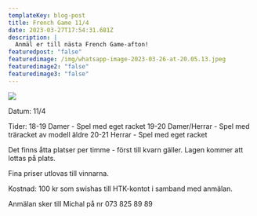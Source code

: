 ```yaml
---
templateKey: blog-post
title: French Game 11/4
date: 2023-03-27T17:54:31.681Z
description: |
  Anmäl er till nästa French Game-afton!
featuredpost: "false"
featuredimage: /img/whatsapp-image-2023-03-26-at-20.05.13.jpeg
featuredimage2: "false"
featuredimage3: "false"
---
```

![](/img/whatsapp-image-2023-03-26-at-20.05.13.jpeg)



D﻿atum: 11/4

Tider:
18-19 Damer - Spel med eget racket
19-20 Damer/Herrar - Spel med träracket av modell äldre
20-21 Herrar - Spel med eget racket

Det finns åtta platser per timme - först till kvarn gäller. Lagen kommer att lottas på plats.

F﻿ina priser utlovas till vinnarna. 

K﻿ostnad: 100 kr som swishas till HTK-kontot i samband med anmälan. 

A﻿nmälan sker till Michal på nr 073 825 89 89